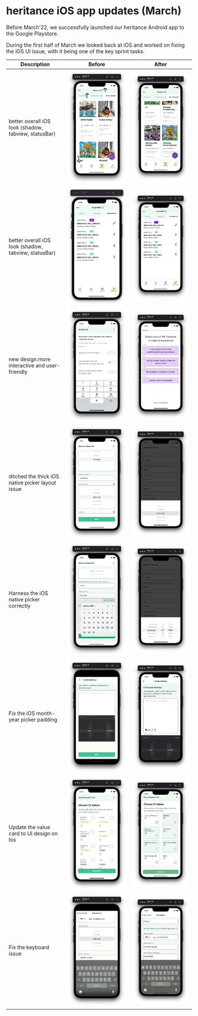 # heritance iOS app updates (March)

Before March'22, we successfully launched our heritance Android app to the Google Playstore.

During the first half of March we looked back at iOS and worked on fixing the iOS UI issue, with it being one of the key sprint tasks.

| Description                                          | Before                                                             | After                                                            |
| ---------------------------------------------------- | ------------------------------------------------------------------ | ---------------------------------------------------------------- |
| better overall iOS look (shadow, tabview, statusBar) | ![alt text](/images/before/before-ios-tab-view-1.png)              | ![alt text](/images/after/after-ios-tab-view-1.png)              |
| better overall iOS look (shadow, tabview, statusBar) | ![alt text](/images/before/before-ios-tab-view-2.png)              | ![alt text](/images/after/after-ios-tab-view-2.png)              |
| new design.more interactive and user-friendly        | ![alt text](/images/before/before-personality-test-ui.png)         | ![alt text](/images/after/after-personality-test-ui.png)         |
| ditched the thick iOS native picker layout issue     | ![alt text](/images/before/before-native-ios-picker.png)           | ![alt text](/images/after/after-native-ios-picker.png)           |
| Harness the iOS native picker correctly              | ![alt text](/images/before/before-native-ios-date-time-picker.png) | ![alt text](/images/after/after-native-ios-date-time-picker.png) |
| Fix the iOS month-year picker padding                | ![alt text](/images/before/before-ios-month-year-picker.png)       | ![alt text](/images/after/after-ios-month-year-picker.png)       |
| Update the value card to UI design on Ios            | ![alt text](/images/before/before-ios-value-test.png)              | ![alt text](/images/after/after-ios-value-test.png)              |
| Fix the keyboard issue                               | ![alt text](/images/before/before-ios-keyboard.png)                | ![alt text](/images/after/after-ios-keyboard.png)                |
